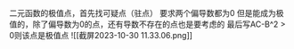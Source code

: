 二元函数的极值点，首先找可疑点（驻点）
要求两个偏导数都为0
但是能成为极值的，除了偏导数为0的点，还有导数不存在的点也是要考虑的
最后写AC-B^2 > 0则该点是极值点
![[截屏2023-10-30 11.33.06.png]]